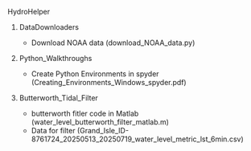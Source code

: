 HydroHelper
1. DataDownloaders
   - Download NOAA data (download_NOAA_data.py)
       
2. Python_Walkthroughs  
   - Create Python Environments in spyder (Creating_Environments_Windows_spyder.pdf)
     
3. Butterworth_Tidal_Filter
   - butterworth fitler code in Matlab (water_level_butterworth_filter_matlab.m)
   - Data for filter (Grand_Isle_ID-8761724_20250513_20250719_water_level_metric_lst_6min.csv)
